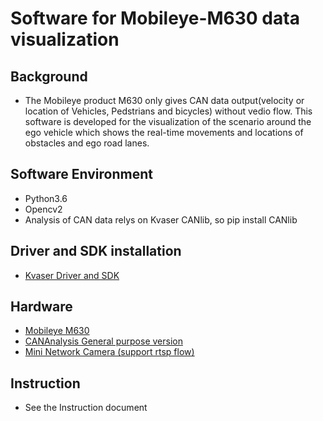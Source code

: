 # Software for Mobileye-M630 data visualization
## Background
* The Mobileye product M630 only gives CAN data output(velocity or location of Vehicles, Pedstrians and bicycles) without vedio flow. This software is developed for the visualization of the scenario around the ego vehicle which shows the real-time movements and locations of obstacles and ego road lanes.
## Software Environment
* Python3.6
* Opencv2
* Analysis of CAN data relys on Kvaser CANlib, so pip install CANlib

## Driver and SDK installation
* [Kvaser Driver and SDK](https://www.kvaser.com/download/)
## Hardware
* [Mobileye M630](https://www.mobileye.com/uk/fleets/products/mobileye-6-collision-avoidance-system/)
* [CANAnalysis General purpose version](https://item.taobao.com/item.htm?spm=2013.1.0.0.3TumXg&id=546938109612)
* [Mini Network Camera (support rtsp flow)](https://item.taobao.com/item.htm?spm=2013.1.20141001.1.7c7a6bc6B4TIPR&id=571908840452&scm=1007.12144.95220.42296_0_0&pvid=ad142953-195d-4816-beef-28da366dc6e2&utparam=%7B"x_hestia_source"%3A"42296"%2C"x_object_type"%3A"item"%2C"x_mt"%3A0%2C"x_src"%3A"42296"%2C"x_pos"%3A1%2C"x_pvid"%3A"ad142953-195d-4816-beef-28da366dc6e2"%2C"x_object_id"%3A571908840452%7D)
## Instruction
* See the Instruction document
